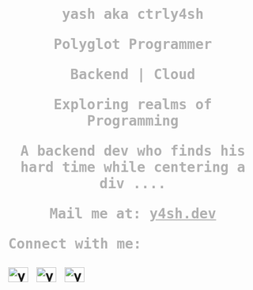 <h1 align="center" style="font-family: 'JetBrains Mono', monospace; color: #b0b0b0; font-stytle: 'none' ">yash aka ctrly4sh</p>
<p  style="font-family: 'JetBrains Mono', monospace; color: #b0b0b0;">Polyglot Programmer</p>
<p  style="font-family: 'JetBrains Mono', monospace; color: #b0b0b0;">Backend | Cloud</p>
<p  style="font-family: 'JetBrains Mono', monospace; color: #b0b0b0;">Exploring realms of Programming</p>
<p>A backend dev who finds his hard time while centering a div ....</p>
<p style="font-family: 'JetBrains Mono', monospace; color: #b0b0b0;">
  Mail me at: <a href="mailto:y4sh.dev@gmail.com" style="color: #b0b0b0;">y4sh.dev</a>
</p>

<p align="left" style="font-family: 'JetBrains Mono', monospace; color: #b0b0b0;">Connect with me:</p>
<p align="left">
  <a href="https://twitter.com/y4shofc" target="blank"><img align="center" src="https://raw.githubusercontent.com/rahuldkjain/github-profile-readme-generator/master/src/images/icons/Social/twitter.svg" alt="y4shofc" height="30" width="40" /></a>
  <a href="https://instagram.com/y4shofc" target="blank"><img align="center" src="https://raw.githubusercontent.com/rahuldkjain/github-profile-readme-generator/master/src/images/icons/Social/instagram.svg" alt="y4shofc" height="30" width="40" /></a>
  <a href="https://reddit.com/user/Puzzleheaded-Bad7169" target="blank"><img align="center" src="https://raw.githubusercontent.com/rahuldkjain/github-profile-readme-generator/master/src/images/icons/Social/reddit.svg" alt="y4shofc" height="30" width="40" /></a>
</p>
